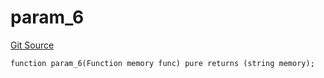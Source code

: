 # param_6
[Git Source](https://github.com/metacontract/mc/blob/20954f1387efa0bc72b42d3e78a22f9f845eebbd/src/devkit/Flattened.sol)


```solidity
function param_6(Function memory func) pure returns (string memory);
```

